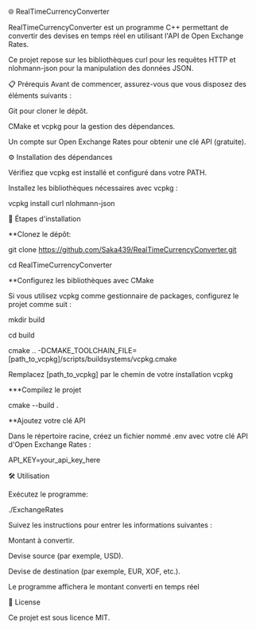 🌐 RealTimeCurrencyConverter

RealTimeCurrencyConverter est un programme C++ permettant de convertir des devises en temps réel en utilisant l'API de Open Exchange Rates. 

Ce projet repose sur les bibliothèques curl pour les requêtes HTTP et nlohmann-json pour la manipulation des données JSON.


📋 Prérequis
Avant de commencer, assurez-vous que vous disposez des éléments suivants :

Git pour cloner le dépôt.

CMake et vcpkg pour la gestion des dépendances.

Un compte sur Open Exchange Rates pour obtenir une clé API (gratuite).


⚙️ Installation des dépendances

Vérifiez que vcpkg est installé et configuré dans votre PATH.

Installez les bibliothèques nécessaires avec vcpkg :

vcpkg install curl nlohmann-json


🚀 Étapes d'installation

**Clonez le dépôt:

git clone https://github.com/Saka439/RealTimeCurrencyConverter.git

cd RealTimeCurrencyConverter


**Configurez les bibliothèques avec CMake

Si vous utilisez vcpkg comme gestionnaire de packages, configurez le projet comme suit :

mkdir build

cd build

cmake .. -DCMAKE_TOOLCHAIN_FILE=[path_to_vcpkg]/scripts/buildsystems/vcpkg.cmake

Remplacez [path_to_vcpkg] par le chemin de votre installation vcpkg


***Compilez le projet

cmake --build .



**Ajoutez votre clé API

Dans le répertoire racine, créez un fichier nommé .env avec votre clé API d'Open Exchange Rates :


API_KEY=your_api_key_here




🛠️ Utilisation

Exécutez le programme:

./ExchangeRates


Suivez les instructions pour entrer les informations suivantes :

Montant à convertir.

Devise source (par exemple, USD).

Devise de destination (par exemple, EUR, XOF, etc.).

Le programme affichera le montant converti en temps réel



📜 License

Ce projet est sous licence MIT.


